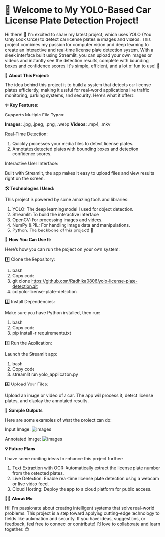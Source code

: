 # 🚗 Welcome to My YOLO-Based Car License Plate Detection Project!

Hi there! 👋
I'm excited to share my latest project, which uses YOLO (You Only Look Once) to detect car license plates in images and videos. This project combines my passion for computer vision and deep learning to create an interactive and real-time license plate detection system.
With a sleek interface built using Streamlit, you can upload your own images or videos and instantly see the detection results, complete with bounding boxes and confidence scores. It's simple, efficient, and a lot of fun to use! 🚀

**📂 About This Project:**

The idea behind this project is to build a system that detects car license plates efficiently, making it useful for real-world applications like traffic monitoring, parking systems, and security. Here’s what it offers:

**✨ Key Features:**

Supports Multiple File Types:

**Images**: .jpg, .jpeg, .png, .webp
**Videos**: .mp4, .mkv

Real-Time Detection:

1. Quickly processes your media files to detect license plates.
2. Annotates detected plates with bounding boxes and detection confidence scores.
   
Interactive User Interface:

Built with Streamlit, the app makes it easy to upload files and view results right on the screen.

**🛠️ Technologies I Used:**

This project is powered by some amazing tools and libraries:
1. YOLO: The deep learning model I used for object detection.
2. Streamlit: To build the interactive interface.
3. OpenCV: For processing images and videos.
4. NumPy & PIL: For handling image data and manipulations.
5. Python: The backbone of this project! 🐍

**🚀 How You Can Use It:**

Here’s how you can run the project on your own system:

1️⃣ Clone the Repository:

1. bash
2. Copy code
3. git clone https://github.com/Radhika0806/yolo-license-plate-detection.git
4. cd yolo-license-plate-detection

2️⃣ Install Dependencies:

Make sure you have Python installed, then run:
1. bash
2. Copy code
3. pip install -r requirements.txt

3️⃣ Run the Application:

Launch the Streamlit app:
1. bash
2. Copy code
3. streamlit run yolo_application.py

4️⃣ Upload Your Files:

Upload an image or video of a car.
The app will process it, detect license plates, and display the annotated results.

**📸 Sample Outputs**

Here are some examples of what the project can do:

Input Image:
    ![images](https://github.com/user-attachments/assets/6026e62c-d94f-4cf5-b7ff-a8738396ec1f)

Annotated Image:
![images](https://github.com/user-attachments/assets/f92ccba4-0cc2-42f6-a909-792b031a8147)


**💡 Future Plans**

I have some exciting ideas to enhance this project further:
1. Text Extraction with OCR: Automatically extract the license plate number from the detected plates.
2. Live Detection: Enable real-time license plate detection using a webcam or live video feed.
3. Cloud Hosting: Deploy the app to a cloud platform for public access.

**👨‍💻 About Me**

Hi! I'm passionate about creating intelligent systems that solve real-world problems. This project is a step toward applying cutting-edge technology to fields like automation and security.
If you have ideas, suggestions, or feedback, feel free to connect or contribute! I’d love to collaborate and learn together. 😊
